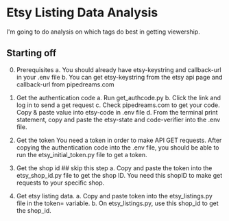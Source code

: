 # Etsy Listing Data Analysis

I'm going to do analysis on which tags do best in getting viewership.

## Starting off

0. Prerequisites
   a. You should already have etsy-keystring and callback-url in your .env file
   b. You can get etsy-keystring from the etsy api page and callback-url from pipedreams.com

1. Get the authentication code
   a. Run get_authcode.py
   b. Click the link and log in to send a get request
   c. Check pipedreams.com to get your code. Copy & paste value into etsy-code in .env file
   d. From the terminal print statement, copy and paste the etsy-state and code-verifier into the .env file.

2. Get the token
   You need a token in order to make API GET requests. After copying the authentication code into the .env file, you should be able to run the etsy_initial_token.py file to get a token.

3. Get the shop id ## skip this step
   a. Copy and paste the token into the etsy_shop_id.py file to get the shop ID. You need this shopID to make get requests to your specific shop.

4. Get etsy listing data.
   a. Copy and paste token into the etsy_listings.py file in the token= variable.
   b. On etsy_listings.py, use this shop_id to get the shop_id.
